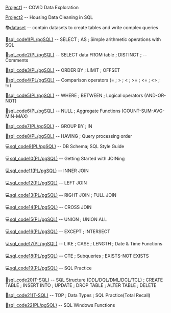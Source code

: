   [Project1](https://github.com/KTurau/sql/blob/main/datalearn/sql_code/Project1.sql) -- COVID Data Exploration
  
  [Project2](https://github.com/KTurau/sql/blob/main/datalearn/sql_code/Project2.sql) -- Housing Data Cleaning in SQL
  
📚[dataset](https://github.com/KTurau/sql/tree/main/datalearn/dataset) -- contain datasets to create tables and write complex queries   

🔑[sql_code1(PL/pgSQL)](https://github.com/KTurau/sql/blob/main/datalearn/sql_code/sql_code1.sql) -- SELECT ; AS ; Simple arithmetic operations with SQL

🔑[sql_code2(PL/pgSQL)](https://github.com/KTurau/sql/blob/main/datalearn/sql_code/sql_code2.sql) -- SELECT data FROM table ; DISTINCT ; --Comments

🔑[sql_code3(PL/pgSQL)](https://github.com/KTurau/sql/blob/main/datalearn/sql_code/sql_code3.sql) -- ORDER BY ; LIMIT ; OFFSET

🔑[sql_code4(PL/pgSQL)](https://github.com/KTurau/sql/blob/main/datalearn/sql_code/sql_code4.sql) -- Comparison operators (= ; > ; < ; >= ; <= ; <> ; !=)

🔑[sql_code5(PL/pgSQL)](https://github.com/KTurau/sql/blob/main/datalearn/sql_code/sql_code5.sql) -- WHERE ; BETWEEN ; Logical operators (AND-OR-NOT)

🔑[sql_code6(PL/pgSQL)](https://github.com/KTurau/sql/blob/main/datalearn/sql_code/sql_code6.sql) -- NULL ; Aggregate Functions (COUNT-SUM-AVG-MIN-MAX)

🔑[sql_code7(PL/pgSQL)](https://github.com/KTurau/sql/blob/main/datalearn/sql_code/sql_code7.sql) -- GROUP BY ; IN

🔑[sql_code8(PL/pgSQL)](https://github.com/KTurau/sql/blob/main/datalearn/sql_code/sql_code8.sql) -- HAVING ; Query processing order 

💻[sql_code9(PL/pgSQL)](https://github.com/KTurau/sql/blob/main/datalearn/sql_code/sql_code9.sql) -- DB Schema; SQL Style Guide

💻[sql_code10(PL/pgSQL)](https://github.com/KTurau/sql/blob/main/datalearn/sql_code/sql_code10.sql) -- Getting Started with JOINing

💻[sql_code11(PL/pgSQL)](https://github.com/KTurau/sql/blob/main/datalearn/sql_code/sql_code11.sql) -- INNER JOIN

💻[sql_code12(PL/pgSQL)](https://github.com/KTurau/sql/blob/main/datalearn/sql_code/sql_code12.sql) -- LEFT JOIN

💻[sql_code13(PL/pgSQL)](https://github.com/KTurau/sql/blob/main/datalearn/sql_code/sql_code13.sql) -- RIGHT JOIN ; FULL JOIN 

💻[sql_code14(PL/pgSQL)](https://github.com/KTurau/sql/blob/main/datalearn/sql_code/sql_code14.sql) -- CROSS JOIN 

💻[sql_code15(PL/pgSQL)](https://github.com/KTurau/sql/blob/main/datalearn/sql_code/sql_code15.sql) -- UNION ; UNION ALL 

💻[sql_code16(PL/pgSQL)](https://github.com/KTurau/sql/blob/main/datalearn/sql_code/sql_code16.sql) -- EXCEPT ; INTERSECT

💻[sql_code17(PL/pgSQL)](https://github.com/KTurau/sql/blob/main/datalearn/sql_code/sql_code17.sql) -- LIKE ; CASE ; LENGTH ; Date & Time Functions

💻[sql_code18(PL/pgSQL)](https://github.com/KTurau/sql/blob/main/datalearn/sql_code/sql_code18.sql) -- CTE ; Subqueries ; EXISTS-NOT EXISTS

💻[sql_code19(PL/pgSQL)](https://github.com/KTurau/sql/blob/main/datalearn/sql_code/sql_code19.sql) -- SQL Practice

🚀[sql_code20(T-SQL)](https://github.com/KTurau/sql/blob/main/datalearn/sql_code/sql_code20.sql) -- SQL Structure (DDL/DQL/DML/DCL/TCL) ; CREATE TABLE ; INSERT INTO ; UPDATE ; DROP TABLE ; ALTER TABLE ; DELETE

🚀[sql_code21(T-SQL)](https://github.com/KTurau/sql/blob/main/datalearn/sql_code/sql_code21.sql) -- TOP ; Data Types ; SQL Practice(Total Recall)

🚀[sql_code22(PL/pgSQL)](https://github.com/KTurau/sql/blob/main/datalearn/sql_code/sql_code22.sql) -- SQL Windows Functions












